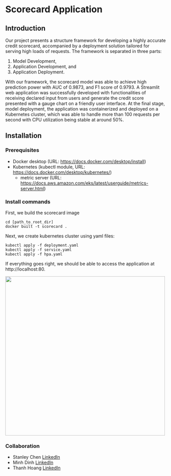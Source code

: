 # Scorecard Application

## Introduction
Our project presents a structure framework for developing a highly accurate credit scorecard, accompanied by a deployment solution tailored for serving high loads of requests. The framework is separated in three parts: 
  
1. Model Development, 
2. Application Development, and 
3. Application Deployment. 

With our framework, the scorecard model was able to achieve high prediction power with AUC of 0.9873, and F1 score of 0.9793. A Streamlit web application was successfully developed with functionalities of receiving declared input from users and generate the credit score presented with a gauge chart on a friendly user interface. At the final stage, model deployment, the application was containerized and deployed on a Kubernetes cluster, which was able to handle more than 100 requests per second with CPU utilization being stable at around 50%.

## Installation

### Prerequisites
- Docker desktop (URL: https://docs.docker.com/desktop/install)
- Kubernetes (kubectl module, URL: https://docs.docker.com/desktop/kubernetes/) 
  - metric server (URL: https://docs.aws.amazon.com/eks/latest/userguide/metrics-server.html)
### Install commands

First, we build the scorecard image

```shell
cd [path_to_root_dir]
docker built -t scorecard .
```

Next, we create kubernetes cluster using yaml files:

```shell
kubectl apply -f deployment.yaml
kubectl apply -f service.yaml
kubectl apply -f hpa.yaml
```

If everything goes right, we should be able to access the application at http://localhost:80.

<img src="D:\OneDrive\OneDrive - Trent University\5610\Final project\scorecard_app\home.png" width="500"/>

### Collaboration

- Stanley Chen [LinkedIn](https://www.linkedin.com/in/stanley-xueyu-chen)
- Minh Dinh [LinkedIn](https://www.linkedin.com/in/minhdinh1305/)
- Thanh Hoang [LinkedIn](https://www.linkedin.com/in/thanh-hoang-5125a2197)
